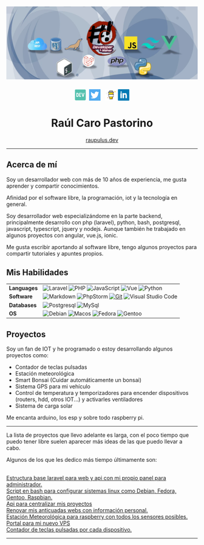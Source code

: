 # [![Raúl Caro Pastorino](https://raw.githubusercontent.com/raupulus/raupulus/master/images/banner.webp)](https://raupulus.dev)

<div>

</div>
<p align='center'>
    <a href="https://raupulus.dev"><img height="30" src="https://raw.githubusercontent.com/raupulus/raupulus/master/icons/dev.png?raw=true" /></a>&nbsp;&nbsp;<a href="https://twitter.com/raupulus"><img height="30" src="https://raw.githubusercontent.com/raupulus/raupulus/master/icons/twitter.png?raw=true" /></a>&nbsp;&nbsp;
    <a href="https://www.buymeacoffee.com/raupulus"><img height="30" src="https://raw.githubusercontent.com/raupulus/raupulus/master/icons/by-me-a-coffee.png?raw=true" /></a>
    <a href="https://www.linkedin.com/in/raulcaropastorino/"><img height="30" src="https://raw.githubusercontent.com/raupulus/raupulus/master/icons/linkedin.png?raw=true" /></a>
</p>

# <h1 align="center">Raúl Caro Pastorino</h1>

<p align="center">
    <a href="https://raupulus.dev">raupulus.dev</a>
</p>

---

## Acerca de mí

Soy un desarrollador web con más de 10 años de experiencia, me gusta aprender y compartir conocimientos.

Afinidad por el software libre, la programación, iot y la tecnología en general.

Soy desarrollador web especializándome en la parte backend, principalmente desarrollo con php (laravel), python, bash, postgresql, javascript, typescript, jquery y nodejs. Aunque también he trabajado en algunos proyectos con angular, vue.js, ionic.

Me gusta escribir aportando al software libre, tengo algunos proyectos para compartir tutoriales y apuntes propios.

## Mis Habilidades

|               |                                                                                                                                                                                                                                                                                                                                                                                                                                                                                                            |
| ------------- | ---------------------------------------------------------------------------------------------------------------------------------------------------------------------------------------------------------------------------------------------------------------------------------------------------------------------------------------------------------------------------------------------------------------------------------------------------------------------------------------------------------- |
| **Languages** | ![Laravel](https://img.shields.io/badge/-Laravel-FF5757?style=flat&logo=Laravel&logoColor=white) ![PHP](https://img.shields.io/badge/php-%23777BB4.svg?style=flat&logo=php&logoColor=white) ![JavaScript](https://img.shields.io/badge/javascript-%23323330.svg?style=flat&logo=javascript&logoColor=%23F7DF1E) ![Vue](https://img.shields.io/badge/Vue.js-35495E?style=flat&logo=vuedotjs&logoColor=4FC08D) ![Python](https://img.shields.io/badge/python-3670A0?style=flat&logo=python&logoColor=ffdd54) |
| **Software**  | ![Markdown](https://img.shields.io/badge/Markdown-%23000000.svg?style=flat&logo=markdown&logoColor=white) ![PhpStorm](https://img.shields.io/badge/PhpStorm-143?style=flat&logo=phpstorm&logoColor=black&color=black&labelColor=darkorchid) [![Git](https://img.shields.io/badge/-Git%20-e84d30?style=flat&logo=Git&logoColor=white)](https://github.com/BEPb/BEPb) ![Visual Studio Code](https://img.shields.io/badge/VS%20Code-0078d7.svg?style=flat&logo=visual-studio-code&logoColor=white)            |
| **Databases** | ![Postgresql](https://img.shields.io/badge/-PostgreSQL-336691?style=flat&logo=postgresql&logoColor=white) ![MySql](https://img.shields.io/badge/MariaDB-white.svg?logo=mariadb&logoColor=c0755a)                                                                                                                                                                                                                                                                                                           |
| **OS**        | ![Debian](https://img.shields.io/badge/-Debian-red?style=flat&logo=debian) ![Macos](https://img.shields.io/badge/MacOS-gray.svg?logo=apple&logoColor=white) ![Fedora](https://img.shields.io/badge/Fedora-blue.svg?logo=fedora&logoColor=white) ![Gentoo](https://img.shields.io/badge/Gentoo-4b416d.svg?logo=gentoo&logoColor=dddaec)                                                                                                                                                                     |

## Proyectos

Soy un fan de IOT y he programado o estoy desarrollando algunos proyectos como:

<ul>
    <li>Contador de teclas pulsadas</li>
    <li>Estación meteorológica</li>
    <li>Smart Bonsai (Cuidar automáticamente un bonsai)</li>
    <li>Sistema GPS para mi vehículo</li>
    <li>Control de temperatura y temporizadores para encender dispositivos (routers, hdd, otros IOT...) y activarles ventiladores</li>
    <li>Sistema de carga solar</li>
</ul>

Me encanta arduino, los esp y sobre todo raspberry pi.

---

La lista de proyectos que llevo adelante es larga, con el poco tiempo que puedo tener libre suelen aparecer más ideas de las que puedo llevar a cabo.

Algunos de los que les dedico más tiempo últimamente son:

<br />

<a href="https://gitlab.com/raupulus/laravel-skeleton">
    Estructura base laravel para web y api con mi propio panel para administrador.
</a>

<br />

<a href="https://github.com/raupulus/debian-developer-conf">
    Script en bash para configurar sistemas linux como Debian, Fedora, Gentoo, Raspbian.
</a>

<br />

<a href="https://gitlab.com/raupulus/api-raupulus">
    Api para centralizar mis proyectos
</a>

<br />

<a href="https://gitlab.com/raupulus/www.raupulus.es">
    Renovar mis anticuadas webs con información personal.
</a>

<br />

<a href="https://gitlab.com/raupulus/raspberry-weather-station">
    Estación Meteorológica para raspberry con todos los sensores posibles.
</a>

<br />

<a href="https://gitlab.com/raupulus/www.odin.raupulus.dev">
    Portal para mi nuevo VPS
</a>

<br />

<a href="https://gitlab.com/raupulus/python-keycounter">
    Contador de teclas pulsadas por cada dispositivo.
</a>

---
